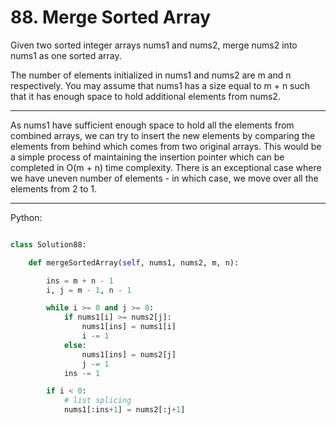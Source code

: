 # 88. Merge Sorted Array

Given two sorted integer arrays nums1 and nums2, merge nums2 into nums1 as one
sorted array.

The number of elements initialized in nums1 and nums2 are m and n respectively.
You may assume that nums1 has a size equal to m + n such that it has enough
space to hold additional elements from nums2.

---

As nums1 have sufficient enough space to hold all the elements from combined
arrays, we can try to insert the new elements by comparing the elements from
behind which comes from two original arrays. This would be a simple process of
maintaining the insertion pointer which can be completed in O(m + n) time
complexity. There is an exceptional case where we have uneven number of
elements - in which case, we move over all the elements from 2 to 1.

---

Python:

```python

class Solution88:

    def mergeSortedArray(self, nums1, nums2, m, n):

        ins = m + n - 1
        i, j = m - 1, n - 1

        while i >= 0 and j >= 0:
            if nums1[i] >= nums2[j]:
                nums1[ins] = nums1[i]
                i -= 1
            else:
                nums1[ins] = nums2[j]
                j -= 1
            ins -= 1

        if i < 0:
            # list splicing
            nums1[:ins+1] = nums2[:j+1] 
```

